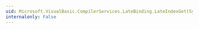 ```yaml
---
uid: Microsoft.VisualBasic.CompilerServices.LateBinding.LateIndexGet(System.Object,System.Object[],System.String[])
internalonly: False
---
```

